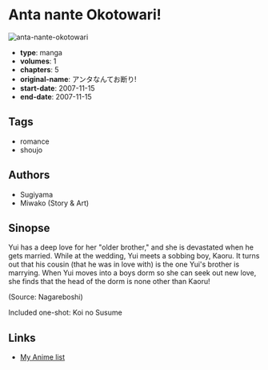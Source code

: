 # Anta nante Okotowari!

![anta-nante-okotowari](https://cdn.myanimelist.net/images/manga/3/175068.jpg)

-   **type**: manga
-   **volumes**: 1
-   **chapters**: 5
-   **original-name**: アンタなんてお断り!
-   **start-date**: 2007-11-15
-   **end-date**: 2007-11-15

## Tags

-   romance
-   shoujo

## Authors

-   Sugiyama
-   Miwako (Story & Art)

## Sinopse

Yui has a deep love for her "older brother," and she is devastated when he gets married. While at the wedding, Yui meets a sobbing boy, Kaoru. It turns out that his cousin (that he was in love with) is the one Yui's brother is marrying. When Yui moves into a boys dorm so she can seek out new love, she finds that the head of the dorm is none other than Kaoru!

(Source: Nagareboshi)

Included one-shot: Koi no Susume

## Links

-   [My Anime list](https://myanimelist.net/manga/7000/Anta_nante_Okotowari)
